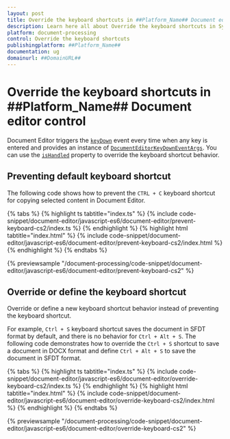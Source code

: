 ```yaml
---
layout: post
title: Override the keyboard shortcuts in ##Platform_Name## Document editor control | Syncfusion
description: Learn here all about Override the keyboard shortcuts in Syncfusion ##Platform_Name## Document editor control of Syncfusion Essential JS 2 and more.
platform: document-processing
control: Override the keyboard shortcuts 
publishingplatform: ##Platform_Name##
documentation: ug
domainurl: ##DomainURL##
---
```


# Override the keyboard shortcuts in ##Platform_Name## Document editor control

Document Editor triggers the [`keyDown`](https://ej2.syncfusion.com/documentation/api/document-editor#keydown) event every time when any key is entered and provides an instance of [`DocumentEditorKeyDownEventArgs`](https://ej2.syncfusion.com/documentation/api/document-editor/documentEditorKeyDownEventArgs/). You can use the [`isHandled`](https://ej2.syncfusion.com/documentation/api/document-editor/documentEditorKeyDownEventArgs#ishandled) property to override the keyboard shortcut behavior.

## Preventing default keyboard shortcut

The following code shows how to prevent the `CTRL + C` keyboard shortcut for copying selected content in Document Editor.

{% tabs %}
{% highlight ts tabtitle="index.ts" %}
{% include code-snippet/document-editor/javascript-es6/document-editor/prevent-keyboard-cs2/index.ts %}
{% endhighlight %}
{% highlight html tabtitle="index.html" %}
{% include code-snippet/document-editor/javascript-es6/document-editor/prevent-keyboard-cs2/index.html %}
{% endhighlight %}
{% endtabs %}
          
{% previewsample "/document-processing/code-snippet/document-editor/javascript-es6/document-editor/prevent-keyboard-cs2" %}

## Override or define the keyboard shortcut

Override or define a new keyboard shortcut behavior instead of preventing the keyboard shortcut.

For example, `Ctrl + S` keyboard shortcut saves the document in SFDT format by default, and there is no behavior for `Ctrl + Alt + S`. The following code demonstrates how to override the `Ctrl + S` shortcut to save a document in DOCX format and define `Ctrl + Alt + S` to save the document in SFDT format.

{% tabs %}
{% highlight ts tabtitle="index.ts" %}
{% include code-snippet/document-editor/javascript-es6/document-editor/override-keyboard-cs2/index.ts %}
{% endhighlight %}
{% highlight html tabtitle="index.html" %}
{% include code-snippet/document-editor/javascript-es6/document-editor/override-keyboard-cs2/index.html %}
{% endhighlight %}
{% endtabs %}
          
{% previewsample "/document-processing/code-snippet/document-editor/javascript-es6/document-editor/override-keyboard-cs2" %}